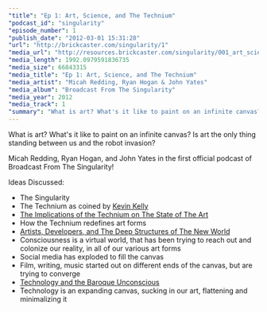 ```yaml
---
"title": "Ep 1: Art, Science, and The Technium"
"podcast_id": "singularity"
"episode_number": 1
"publish_date": "2012-03-01 15:31:28"
"url": "http://brickcaster.com/singularity/1"
"media_url": "http://resources.brickcaster.com/singularity/001_art_science_technium.mp3"
"media_length": 1992.0979591836735
"media_size": 66843315
"media_title": "Ep 1: Art, Science, and The Technium"
"media_artist": "Micah Redding, Ryan Hogan & John Yates"
"media_album": "Broadcast From The Singularity"
"media_year": 2012
"media_track": 1
"summary": "What is art? What's it like to paint on an infinite canvas? Is art the only thing standing between us and the robot invasion? Micah Redding, Ryan Hogan, and John Yates in the first official podcast of Broadcast From The Singularity!"
---
```

What is art? What's it like to paint on an infinite canvas? Is art the only thing standing between us and the robot invasion?

Micah Redding, Ryan Hogan, and John Yates in the first official podcast of Broadcast From The Singularity!

Ideas Discussed:

- The Singularity
- The Technium as coined by [Kevin Kelly](http//kk.org)
- [The Implications of the Technium on The State of The Art](http://eminenthuman.com/2012/02/22/the-implications-of-the-technium-on-the-state-of-art)
- How the Technium redefines art forms
- [Artists, Developers, and The Deep Structures of The New World](http://micahredding.com/blog/2011/12/28/artists-developers-deep-structures-new-world)
- Consciousness is a virtual world, that has been trying to reach out and colonize our reality, in all of our various art forms
- Social media has exploded to fill the canvas
- Film, writing, music started out on different ends of the canvas, but are trying to converge
- [Technology and the Baroque Unconscious](http://www.ribbonfarm.com/2011/11/11/technology-and-the-baroque-unconscious/)
- Technology is an expanding canvas, sucking in our art, flattening and minimalizing it
